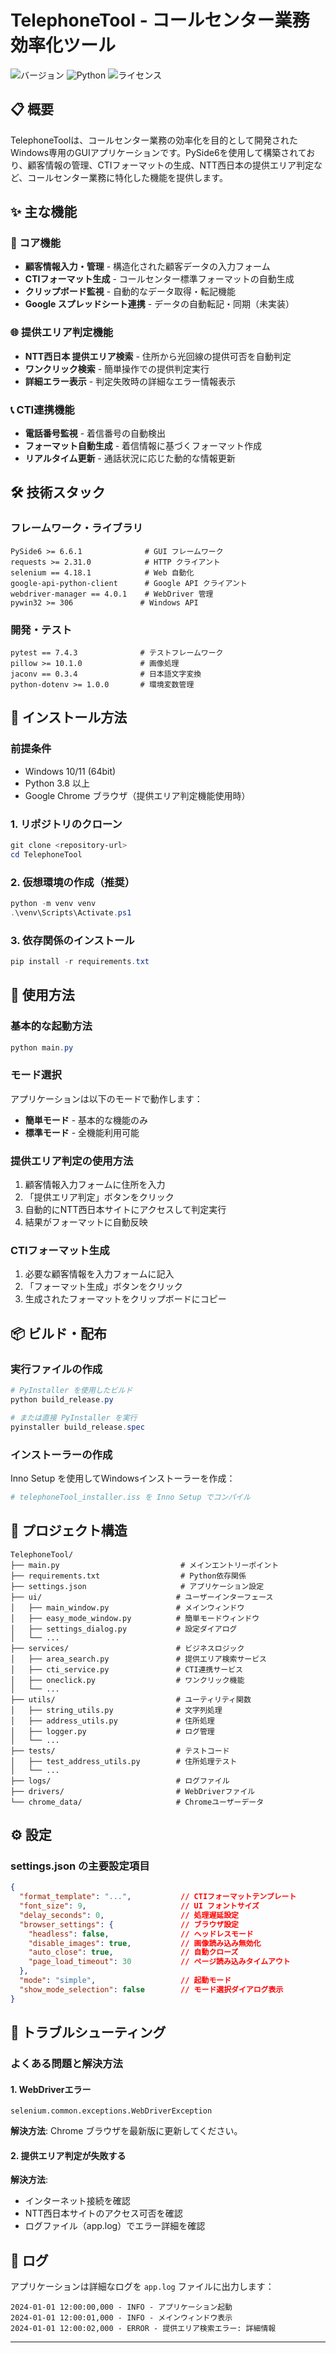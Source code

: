 # TelephoneTool - コールセンター業務効率化ツール

![バージョン](https://img.shields.io/badge/version-1.0.1-blue.svg)
![Python](https://img.shields.io/badge/python-3.8+-blue.svg)
![ライセンス](https://img.shields.io/badge/license-proprietary-red.svg)

## 📋 概要

TelephoneToolは、コールセンター業務の効率化を目的として開発されたWindows専用のGUIアプリケーションです。PySide6を使用して構築されており、顧客情報の管理、CTIフォーマットの生成、NTT西日本の提供エリア判定など、コールセンター業務に特化した機能を提供します。

## ✨ 主な機能

### 🎯 コア機能
- **顧客情報入力・管理** - 構造化された顧客データの入力フォーム
- **CTIフォーマット生成** - コールセンター標準フォーマットの自動生成
- **クリップボード監視** - 自動的なデータ取得・転記機能
- **Google スプレッドシート連携** - データの自動転記・同期（未実装）

### 🌐 提供エリア判定機能
- **NTT西日本 提供エリア検索** - 住所から光回線の提供可否を自動判定
- **ワンクリック検索** - 簡単操作での提供判定実行
- **詳細エラー表示** - 判定失敗時の詳細なエラー情報表示

### 📞 CTI連携機能
- **電話番号監視** - 着信番号の自動検出
- **フォーマット自動生成** - 着信情報に基づくフォーマット作成
- **リアルタイム更新** - 通話状況に応じた動的な情報更新

## 🛠️ 技術スタック

### フレームワーク・ライブラリ
```
PySide6 >= 6.6.1              # GUI フレームワーク
requests >= 2.31.0            # HTTP クライアント
selenium == 4.18.1            # Web 自動化
google-api-python-client      # Google API クライアント
webdriver-manager == 4.0.1    # WebDriver 管理
pywin32 >= 306               # Windows API
```

### 開発・テスト
```
pytest == 7.4.3              # テストフレームワーク
pillow >= 10.1.0             # 画像処理
jaconv == 0.3.4              # 日本語文字変換
python-dotenv >= 1.0.0       # 環境変数管理
```

## 🚀 インストール方法

### 前提条件
- Windows 10/11 (64bit)
- Python 3.8 以上
- Google Chrome ブラウザ（提供エリア判定機能使用時）

### 1. リポジトリのクローン
```powershell
git clone <repository-url>
cd TelephoneTool
```

### 2. 仮想環境の作成（推奨）
```powershell
python -m venv venv
.\venv\Scripts\Activate.ps1
```

### 3. 依存関係のインストール
```powershell
pip install -r requirements.txt
```

## 📖 使用方法

### 基本的な起動方法
```powershell
python main.py
```

### モード選択
アプリケーションは以下のモードで動作します：
- **簡単モード** - 基本的な機能のみ
- **標準モード** - 全機能利用可能

### 提供エリア判定の使用方法
1. 顧客情報入力フォームに住所を入力
2. 「提供エリア判定」ボタンをクリック
3. 自動的にNTT西日本サイトにアクセスして判定実行
4. 結果がフォーマットに自動反映

### CTIフォーマット生成
1. 必要な顧客情報を入力フォームに記入
2. 「フォーマット生成」ボタンをクリック
3. 生成されたフォーマットをクリップボードにコピー

## 📦 ビルド・配布

### 実行ファイルの作成
```powershell
# PyInstaller を使用したビルド
python build_release.py

# または直接 PyInstaller を実行
pyinstaller build_release.spec
```

### インストーラーの作成
Inno Setup を使用してWindowsインストーラーを作成：
```powershell
# telephoneTool_installer.iss を Inno Setup でコンパイル
```

## 📁 プロジェクト構造

```
TelephoneTool/
├── main.py                           # メインエントリーポイント
├── requirements.txt                  # Python依存関係
├── settings.json                     # アプリケーション設定
├── ui/                              # ユーザーインターフェース
│   ├── main_window.py               # メインウィンドウ
│   ├── easy_mode_window.py          # 簡単モードウィンドウ
│   ├── settings_dialog.py           # 設定ダイアログ
│   └── ...
├── services/                        # ビジネスロジック
│   ├── area_search.py               # 提供エリア検索サービス
│   ├── cti_service.py               # CTI連携サービス
│   ├── oneclick.py                  # ワンクリック機能
│   └── ...
├── utils/                           # ユーティリティ関数
│   ├── string_utils.py              # 文字列処理
│   ├── address_utils.py             # 住所処理
│   ├── logger.py                    # ログ管理
│   └── ...
├── tests/                           # テストコード
│   ├── test_address_utils.py        # 住所処理テスト
│   └── ...
├── logs/                            # ログファイル
├── drivers/                         # WebDriverファイル
└── chrome_data/                     # Chromeユーザーデータ
```

## ⚙️ 設定

### settings.json の主要設定項目
```json
{
  "format_template": "...",           // CTIフォーマットテンプレート
  "font_size": 9,                     // UI フォントサイズ
  "delay_seconds": 0,                 // 処理遅延設定
  "browser_settings": {               // ブラウザ設定
    "headless": false,                // ヘッドレスモード
    "disable_images": true,           // 画像読み込み無効化
    "auto_close": true,               // 自動クローズ
    "page_load_timeout": 30           // ページ読み込みタイムアウト
  },
  "mode": "simple",                   // 起動モード
  "show_mode_selection": false        // モード選択ダイアログ表示
}
```

## 🐛 トラブルシューティング

### よくある問題と解決方法

#### 1. WebDriverエラー
```
selenium.common.exceptions.WebDriverException
```
**解決方法**: Chrome ブラウザを最新版に更新してください。

#### 2. 提供エリア判定が失敗する
**解決方法**: 
- インターネット接続を確認
- NTT西日本サイトのアクセス可否を確認
- ログファイル（app.log）でエラー詳細を確認

## 📝 ログ

アプリケーションは詳細なログを `app.log` ファイルに出力します：
```
2024-01-01 12:00:00,000 - INFO - アプリケーション起動
2024-01-01 12:00:01,000 - INFO - メインウィンドウ表示
2024-01-01 12:00:02,000 - ERROR - 提供エリア検索エラー: 詳細情報
```
---